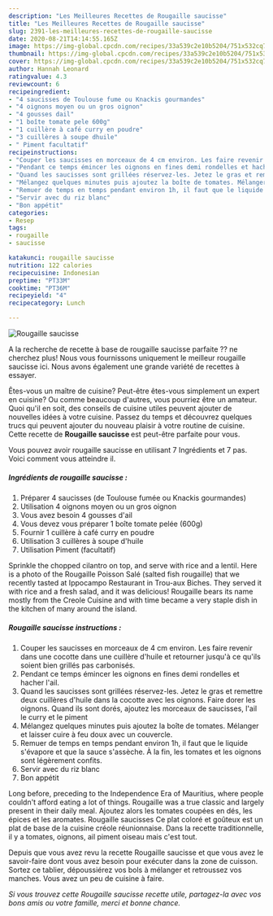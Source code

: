 ```yaml
---
description: "Les Meilleures Recettes de Rougaille saucisse"
title: "Les Meilleures Recettes de Rougaille saucisse"
slug: 2391-les-meilleures-recettes-de-rougaille-saucisse
date: 2020-08-21T14:14:55.165Z
image: https://img-global.cpcdn.com/recipes/33a539c2e10b5204/751x532cq70/rougaille-saucisse-photo-principale-de-la-recette.jpg
thumbnail: https://img-global.cpcdn.com/recipes/33a539c2e10b5204/751x532cq70/rougaille-saucisse-photo-principale-de-la-recette.jpg
cover: https://img-global.cpcdn.com/recipes/33a539c2e10b5204/751x532cq70/rougaille-saucisse-photo-principale-de-la-recette.jpg
author: Hannah Leonard
ratingvalue: 4.3
reviewcount: 6
recipeingredient:
- "4 saucisses de Toulouse fume ou Knackis gourmandes"
- "4 oignons moyen ou un gros oignon"
- "4 gousses dail"
- "1 boîte tomate pele 600g"
- "1 cuillère à café curry en poudre"
- "3 cuillères à soupe dhuile"
- " Piment facultatif"
recipeinstructions:
- "Couper les saucisses en morceaux de 4 cm environ. Les faire revenir dans une cocotte dans une cuillère d&#39;huile et retourner jusqu&#39;à ce qu&#39;ils soient bien grillés pas carbonisés."
- "Pendant ce temps émincer les oignons en fines demi rondelles et hacher l&#39;ail."
- "Quand les saucisses sont grillées réservez-les. Jetez le gras et remettre deux cuillères d&#39;huile dans la cocotte avec les oignons. Faire dorer les oignons. Quand ils sont dorés, ajoutez les morceaux de saucisses, l&#39;ail le curry et le piment"
- "Mélangez quelques minutes puis ajoutez la boîte de tomates. Mélanger et laisser cuire à feu doux avec un couvercle."
- "Remuer de temps en temps pendant environ 1h, il faut que le liquide s&#39;évapore et que la sauce s&#39;assèche. À la fin, les tomates et les oignons sont légèrement confits."
- "Servir avec du riz blanc"
- "Bon appétit"
categories:
- Resep
tags:
- rougaille
- saucisse

katakunci: rougaille saucisse 
nutrition: 122 calories
recipecuisine: Indonesian
preptime: "PT33M"
cooktime: "PT36M"
recipeyield: "4"
recipecategory: Lunch

---
```



![Rougaille saucisse](https://img-global.cpcdn.com/recipes/33a539c2e10b5204/751x532cq70/rougaille-saucisse-photo-principale-de-la-recette.jpg)

A la recherche de recette à base de rougaille saucisse parfaite ?? ne cherchez plus! Nous vous fournissons uniquement le meilleur rougaille saucisse ici. Nous avons également une grande variété de recettes à essayer.

Êtes-vous un maître de cuisine? Peut-être êtes-vous simplement un expert en cuisine? Ou comme beaucoup d'autres, vous pourriez être un amateur. Quoi qu'il en soit, des conseils de cuisine utiles peuvent ajouter de nouvelles idées à votre cuisine. Passez du temps et découvrez quelques trucs qui peuvent ajouter du nouveau plaisir à votre routine de cuisine. Cette recette de <strong> Rougaille saucisse </strong> est peut-être parfaite pour vous.

<!--inarticleads1-->

Vous pouvez avoir rougaille saucisse en utilisant 7 Ingrédients et 7 pas. Voici comment vous atteindre il.

##### Ingrédients de rougaille saucisse :

1. Préparer 4 saucisses (de Toulouse fumée ou Knackis gourmandes)
1. Utilisation 4 oignons moyen ou un gros oignon
1. Vous avez besoin 4 gousses d&#39;ail
1. Vous devez vous préparer 1 boîte tomate pelée (600g)
1. Fournir 1 cuillère à café curry en poudre
1. Utilisation 3 cuillères à soupe d&#39;huile
1. Utilisation  Piment (facultatif)


Sprinkle the chopped cilantro on top, and serve with rice and a lentil. Here is a photo of the Rougaille Poisson Salé (salted fish rougaille) that we recently tasted at Ippocampo Restaurant in Trou-aux Biches. They served it with rice and a fresh salad, and it was delicious! Rougaille bears its name mostly from the Creole Cuisine and with time became a very staple dish in the kitchen of many around the island. 

<!--inarticleads2-->

##### Rougaille saucisse instructions :

1. Couper les saucisses en morceaux de 4 cm environ. Les faire revenir dans une cocotte dans une cuillère d&#39;huile et retourner jusqu&#39;à ce qu&#39;ils soient bien grillés pas carbonisés.
1. Pendant ce temps émincer les oignons en fines demi rondelles et hacher l&#39;ail.
1. Quand les saucisses sont grillées réservez-les. Jetez le gras et remettre deux cuillères d&#39;huile dans la cocotte avec les oignons. Faire dorer les oignons. Quand ils sont dorés, ajoutez les morceaux de saucisses, l&#39;ail le curry et le piment
1. Mélangez quelques minutes puis ajoutez la boîte de tomates. Mélanger et laisser cuire à feu doux avec un couvercle.
1. Remuer de temps en temps pendant environ 1h, il faut que le liquide s&#39;évapore et que la sauce s&#39;assèche. À la fin, les tomates et les oignons sont légèrement confits.
1. Servir avec du riz blanc
1. Bon appétit


Long before, preceding to the Independence Era of Mauritius, where people couldn&#39;t afford eating a lot of things. Rougaille was a true classic and largely present in their daily meal. Ajoutez alors les tomates coupées en dés, les épices et les aromates. Rougaille saucisses Ce plat coloré et goûteux est un plat de base de la cuisine créole réunionnaise. Dans la recette traditionnelle, il y a tomates, oignons, ail piment oiseau mais c&#39;est tout. 

<!--inarticleads1-->

<p>
Depuis que vous avez revu la recette Rougaille saucisse et que vous avez le savoir-faire dont vous avez besoin pour exécuter dans la zone de cuisson. Sortez ce tablier, dépoussiérez vos bols à mélanger et retroussez vos manches. Vous avez un peu de cuisine à faire.
</p>

<p>
<i>Si vous trouvez cette Rougaille saucisse recette utile, partagez-la avec vos bons amis ou votre famille, merci et bonne chance.</i>
</p>

